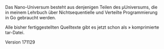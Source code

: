 Das Nano-Universum
besteht aus denjenigen Teilen des μUniversums, die in meinem Lehrbuch über
Nichtsequentielle und Verteilte Programmierung in Go gebraucht werden.

Alle bisher fertiggestellten Quelltexte gibt es jetzt schon als » komprimierte tar-Datei. 


Version 171129
